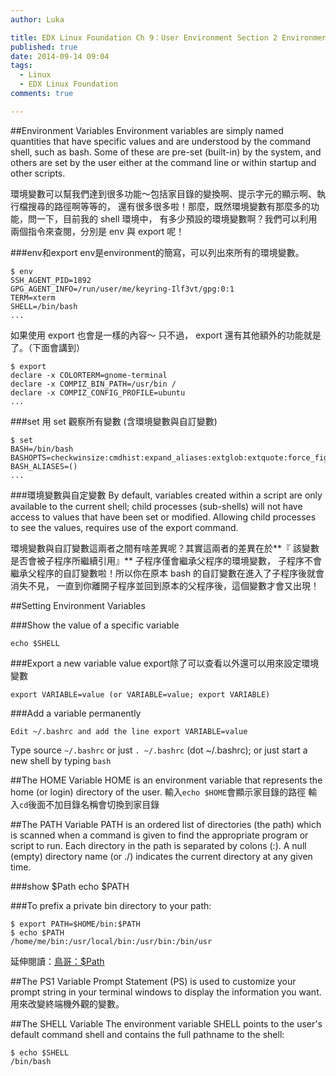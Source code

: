 ```yaml
---
author: Luka

title: EDX Linux Foundation Ch 9：User Environment Section 2 Environment Variables
published: true
date: 2014-09-14 09:04
tags:
  - Linux
  - EDX Linux Foundation
comments: true

---
```


##Environment Variables
Environment variables are simply named quantities that have specific values and are understood by the command shell, such as bash. Some of these are pre-set (built-in) by the system, and others are set by the user either at the command line or within startup and other scripts.

環境變數可以幫我們達到很多功能～包括家目錄的變換啊、提示字元的顯示啊、執行檔搜尋的路徑啊等等的， 還有很多很多啦！那麼，既然環境變數有那麼多的功能，問一下，目前我的 shell 環境中， 有多少預設的環境變數啊？我們可以利用兩個指令來查閱，分別是 env 與 export 呢！

###env和export
env是environment的簡寫，可以列出來所有的環境變數。
```
$ env
SSH_AGENT_PID=1892
GPG_AGENT_INFO=/run/user/me/keyring-Ilf3vt/gpg:0:1
TERM=xterm
SHELL=/bin/bash
...
```
如果使用 export 也會是一樣的內容～ 只不過， export 還有其他額外的功能就是了。（下面會講到）
```
$ export
declare -x COLORTERM=gnome-terminal
declare -x COMPIZ_BIN_PATH=/usr/bin /
declare -x COMPIZ_CONFIG_PROFILE=ubuntu
...
```
###set
用 set 觀察所有變數 (含環境變數與自訂變數)
```
$ set
BASH=/bin/bash
BASHOPTS=checkwinsize:cmdhist:expand_aliases:extglob:extquote:force_fignore
BASH_ALIASES=()
...
```
###環境變數與自定變數
By default, variables created within a script are only available to the current shell; child processes (sub-shells) will not have access to values that have been set or modified. Allowing child processes to see the values, requires use of the export command.

環境變數與自訂變數這兩者之間有啥差異呢？其實這兩者的差異在於**『 該變數是否會被子程序所繼續引用』**
子程序僅會繼承父程序的環境變數， 子程序不會繼承父程序的自訂變數啦！所以你在原本 bash 的自訂變數在進入了子程序後就會消失不見， 一直到你離開子程序並回到原本的父程序後，這個變數才會又出現！

##Setting Environment Variables

###Show the value of a specific variable
```
echo $SHELL
```
###Export a new variable value
export除了可以查看以外還可以用來設定環境變數
```
export VARIABLE=value (or VARIABLE=value; export VARIABLE)
```
###Add a variable permanently
```
Edit ~/.bashrc and add the line export VARIABLE=value
```
Type source ```~/.bashrc``` or just ```. ~/.bashrc``` (dot ~/.bashrc); or just start a new shell by typing  ```bash```

##The HOME Variable
HOME is an environment variable that represents the home (or login) directory of the user.
輸入```echo $HOME```會顯示家目錄的路徑
輸入```cd```後面不加目錄名稱會切換到家目錄

##The PATH Variable
PATH is an ordered list of directories (the path) which is scanned when a command is given to find the appropriate program or script to run. Each directory in the path is separated by colons (:). A null (empty) directory name (or ./) indicates the current directory at any given time.

###show $Path
echo $PATH

###To prefix a private bin directory to your path:
```
$ export PATH=$HOME/bin:$PATH
$ echo $PATH
/home/me/bin:/usr/local/bin:/usr/bin:/bin/usr
```
延伸閱讀：[鳥哥：$Path](http://linux.vbird.org/linux_basic/0220filemanager.php#dir_path)

##The PS1 Variable
Prompt Statement (PS) is used to customize your prompt string in your terminal windows to display the information you want.
用來改變終端機外觀的變數。

##The SHELL Variable
The environment variable SHELL points to the user's default command shell and contains the full pathname to the shell:
```
$ echo $SHELL
/bin/bash
```